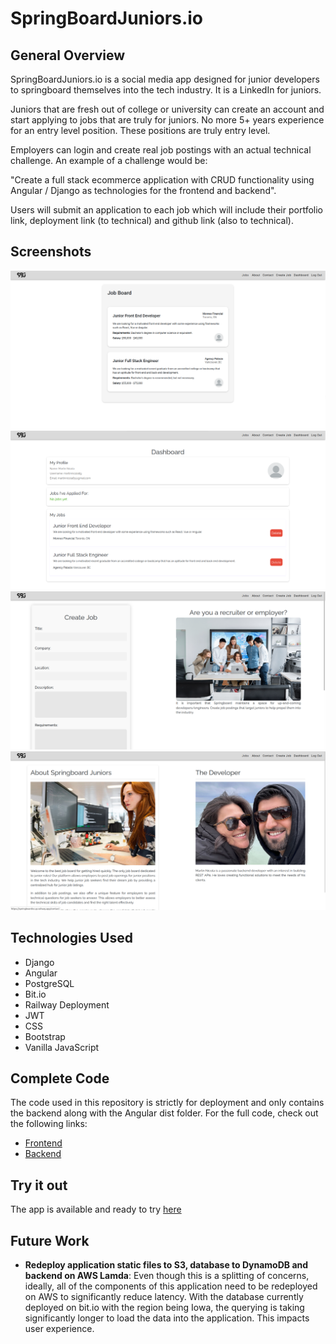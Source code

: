 # **SpringBoardJuniors.io**

## General Overview

SpringBoardJuniors.io is a social media app designed for junior developers to springboard themselves into the tech industry. It is a LinkedIn for juniors.

Juniors that are fresh out of college or university can create an account and start applying to jobs that are truly for juniors. No more 5+ years experience for an entry level position. These positions are truly entry level.

Employers can login and create real job postings with an actual technical challenge. An example of a challenge would be:

"Create a full stack ecommerce application with CRUD functionality using Angular / Django as technologies for the frontend and backend".

Users will submit an application to each job which will include their portfolio link, deployment link (to technical) and github link (also to technical).

## Screenshots

![Job Board](frontend/dist/assets/images/job-board.png)
![Dashboard](frontend/dist/assets/images/dashboard.png)
![Create Job Form](frontend/dist/assets/images/create-job.png)
![About](frontend/dist/assets/images/about.png)

## Technologies Used

- Django
- Angular
- PostgreSQL
- Bit.io
- Railway Deployment
- JWT
- CSS
- Bootstrap
- Vanilla JavaScript

## Complete Code

The code used in this repository is strictly for deployment and only contains the backend along with the Angular dist folder. For the full code, check out the following links:

- [Frontend](https://github.com/codewithmarty/springboardjuniors.io)
- [Backend](https://github.com/codewithmarty/springboardjuniors.io-api)

## Try it out

The app is available and ready to try [here](https://springboardio.up.railway.app/)

## Future Work

- **Redeploy application static files to S3, database to DynamoDB and backend on AWS Lamda**: Even though this is a splitting of concerns, ideally, all of the components of this application need to be redeployed on AWS to significantly reduce latency. With the database currently deployed on bit.io with the region being Iowa, the querying is taking significantly longer to load the data into the application. This impacts user experience. 
